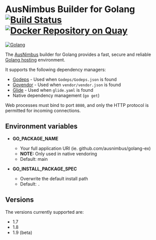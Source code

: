 # AusNimbus Builder for Golang [![Build Status](https://travis-ci.org/ausnimbus/s2i-golang.svg?branch=master)](https://travis-ci.org/ausnimbus/s2i-golang) [![Docker Repository on Quay](https://quay.io/repository/ausnimbus/s2i-golang/status "Docker Repository on Quay")](https://quay.io/repository/ausnimbus/s2i-golang)

[![Golang](https://user-images.githubusercontent.com/2239920/27288064-035dee24-5549-11e7-8ba9-7bcaa9d41055.jpg)](https://www.ausnimbus.com.au/)

The [AusNimbus](https://www.ausnimbus.com.au/) builder for Golang provides a fast, secure and reliable [Golang hosting](https://www.ausnimbus.com.au/languages/golang-hosting/) environment.

It supports the following dependency managers:

- [Godeps](https://github.com/tools/godep) - Used when `Godeps/Godeps.json` is found
- [Govendor](https://github.com/kardianos/govendor) - Used when `vendor/vendor.json` is found
- [Glide](https://github.com/Masterminds/glide) - Used when `glide.yaml` is found
- Native dependency management (`go get`)

Web processes must bind to port `8080`,
and only the HTTP protocol is permitted for incoming connections.

## Environment variables

* **GO_PACKAGE_NAME**
  * Your full application URI (ie. github.com/ausnimbus/golang-ex)
  * **NOTE:** Only used in native vendoring
  * Default: main

* **GO_INSTALL_PACKAGE_SPEC**
  * Overwrite the default install path
  * Default: `.`

## Versions

The versions currently supported are:

- 1.7
- 1.8
- 1.9 (beta)
